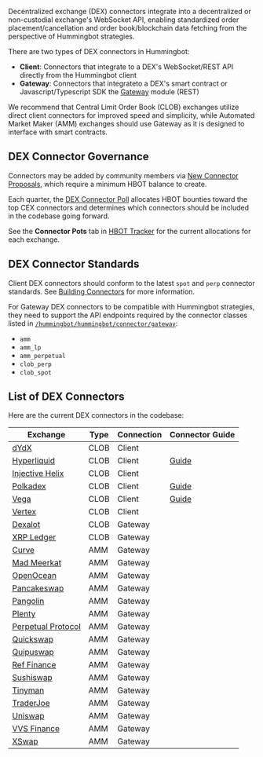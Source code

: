 Decentralized exchange (DEX) connectors integrate into a decentralized or non-custodial exchange's WebSocket API, enabling standardized order placement/cancellation and order book/blockchain data fetching from the perspective of Hummingbot strategies.

There are two types of DEX connectors in Hummingbot:

* **Client**: Connectors that integrate to a DEX's WebSocket/REST API directly from the Hummingbot client
* **Gateway**: Connectors that integrateto a DEX's smart contract or Javascript/Typescript SDK the [Gateway](/gateway) module (REST)

We recommend that Central Limit Order Book (CLOB) exchanges utilize direct client connectors for improved speed and simplicity, while Automated Market Maker (AMM) exchanges should use Gateway as it is designed to interface with smart contracts.

## DEX Connector Governance

Connectors may be added by community members via [New Connector Proposals](/governance/proposals), which require a minimum HBOT balance to create.

Each quarter, the [DEX Connector Poll](/governance/polls) allocates HBOT bounties toward the top CEX connectors and determines which connectors should be included in the codebase going forward.

See the **Connector Pots** tab in [HBOT Tracker](https://docs.google.com/spreadsheets/d/1UNAumPMnXfsghAAXrfKkPGRH9QlC8k7Cu1FGQVL1t0M/edit?usp=sharing) for the current allocations for each exchange.

## DEX Connector Standards

Client DEX connectors should conform to the latest `spot` and `perp` connector standards. See [Building Connectors](/developers/connectors) for more information.

For Gateway DEX connectors to be compatible with Hummingbot strategies, they need to support the API endpoints required by the connector classes listed in [`/hummingbot/hummingbot/connector/gateway`](https://github.com/hummingbot/hummingbot/tree/master/hummingbot/connector/gateway):

* `amm`
* `amm_lp`
* `amm_perpetual`
* `clob_perp`
* `clob_spot`

## List of DEX Connectors

Here are the current DEX connectors in the codebase:

| Exchange | Type | Connection | Connector Guide |
|----------|------|------------|---|
| [dYdX](../exchanges/dydx.md) | CLOB | Client |
| [Hyperliquid](../exchanges/hyperliquid.md) | CLOB | Client | [Guide](/academy-content/using-hyperliquid-vaults-with-hummingbot)
| [Injective Helix](../exchanges/injective.md) | CLOB | Client |
| [Polkadex](../exchanges/polkadex.md) | CLOB | Client | [Guide](/academy-content/using-polkadex-with-hummingbot)
| [Vega](../exchanges/vega.md) | CLOB | Client | [Guide](/academy-content/using-vega-protocol-with-hummingbot)
| [Vertex](../exchanges/vertex.md) | CLOB | Client |
| [Dexalot](../exchanges/dexalot.md) | CLOB | Gateway |
| [XRP Ledger](../exchanges/xrpl.md) | CLOB | Gateway |
| [Curve](../exchanges/curve.md) | AMM | Gateway |
| [Mad Meerkat](../exchanges/mad-meerkat.md) | AMM | Gateway |
| [OpenOcean](../exchanges/openocean.md) | AMM | Gateway |
| [Pancakeswap](../exchanges/pancakeswap.md) | AMM | Gateway |
| [Pangolin](../exchanges/pangolin.md) | AMM | Gateway |
| [Plenty](../exchanges/plenty.md) | AMM | Gateway |
| [Perpetual Protocol](../exchanges/perp.md) | AMM | Gateway |
| [Quickswap](../exchanges/quickswap.md) | AMM | Gateway |
| [Quipuswap](../exchanges/quipuswap.md) | AMM | Gateway
| [Ref Finance](../exchanges/ref.md) | AMM | Gateway |
| [Sushiswap](../exchanges/sushiswap.md) | AMM | Gateway |
| [Tinyman](../exchanges/tinyman.md) | AMM | Gateway |
| [TraderJoe](../exchanges/traderjoe.md) | AMM | Gateway |
| [Uniswap](../exchanges/uniswap.md) | AMM | Gateway |
| [VVS Finance](../exchanges/vvs.md) | AMM | Gateway |
| [XSwap](../exchanges/xswap.md) | AMM | Gateway |

